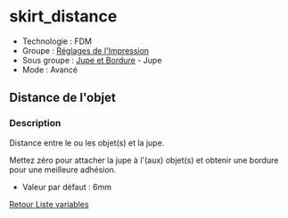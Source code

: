 # skirt_distance

* Technologie : FDM
* Groupe : [Réglages de l'Impression](../print_settings/print_settings.md)
* Sous groupe : [Jupe et Bordure](../print_settings/print_settings.md#jupe-et-bordure) - Jupe
* Mode : Avancé

## Distance de l'objet

### Description

Distance entre le ou les objet(s) et la jupe. 

Mettez zéro pour attacher la jupe à l'(aux) objet(s) et obtenir une bordure pour une meilleure adhésion.

* Valeur par défaut : 6mm

[Retour Liste variables](variable_list.md)
